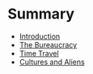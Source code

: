 # Summary

* [Introduction](README.md)
* [The Bureaucracy](chapter1.md)
* [Time Travel](time-travel.md)
* [Cultures and Aliens](cultures-and-aliens.md)

